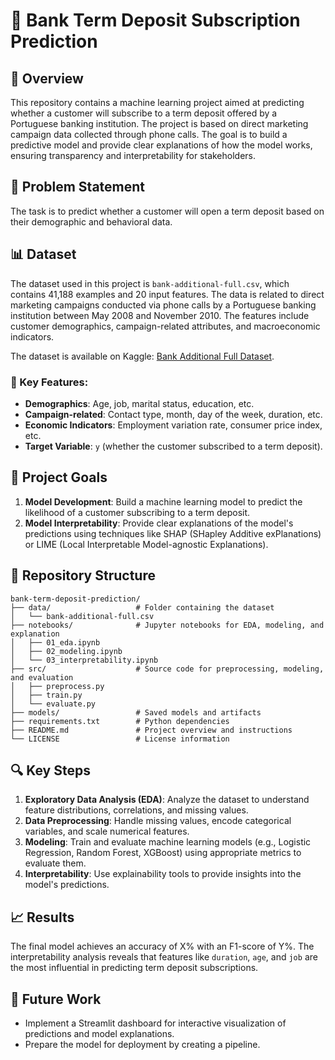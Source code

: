 
# 🏦 Bank Term Deposit Subscription Prediction

## 📝 Overview
This repository contains a machine learning project aimed at predicting whether a customer will subscribe to a term deposit offered by a Portuguese banking institution. The project is based on direct marketing campaign data collected through phone calls. The goal is to build a predictive model and provide clear explanations of how the model works, ensuring transparency and interpretability for stakeholders.

## 🎯 Problem Statement
The task is to predict whether a customer will open a term deposit based on their demographic and behavioral data. 

## 📊 Dataset
The dataset used in this project is `bank-additional-full.csv`, which contains 41,188 examples and 20 input features. The data is related to direct marketing campaigns conducted via phone calls by a Portuguese banking institution between May 2008 and November 2010. The features include customer demographics, campaign-related attributes, and macroeconomic indicators.

The dataset is available on Kaggle: [Bank Additional Full Dataset](https://www.kaggle.com/datasets/sahistapatel96/bankadditionalfullcsv/data).

### 🔑 Key Features:
- **Demographics**: Age, job, marital status, education, etc.
- **Campaign-related**: Contact type, month, day of the week, duration, etc.
- **Economic Indicators**: Employment variation rate, consumer price index, etc.
- **Target Variable**: `y` (whether the customer subscribed to a term deposit).

## 🚀 Project Goals
1. **Model Development**: Build a machine learning model to predict the likelihood of a customer subscribing to a term deposit.
2. **Model Interpretability**: Provide clear explanations of the model's predictions using techniques like SHAP (SHapley Additive exPlanations) or LIME (Local Interpretable Model-agnostic Explanations).

## 📂 Repository Structure
```
bank-term-deposit-prediction/
├── data/                   # Folder containing the dataset
│   └── bank-additional-full.csv
├── notebooks/              # Jupyter notebooks for EDA, modeling, and explanation
│   ├── 01_eda.ipynb
│   ├── 02_modeling.ipynb
│   └── 03_interpretability.ipynb
├── src/                    # Source code for preprocessing, modeling, and evaluation
│   ├── preprocess.py
│   ├── train.py
│   └── evaluate.py
├── models/                 # Saved models and artifacts
├── requirements.txt        # Python dependencies
├── README.md               # Project overview and instructions
└── LICENSE                 # License information
```

## 🔍 Key Steps
1. **Exploratory Data Analysis (EDA)**: Analyze the dataset to understand feature distributions, correlations, and missing values.
2. **Data Preprocessing**: Handle missing values, encode categorical variables, and scale numerical features.
3. **Modeling**: Train and evaluate machine learning models (e.g., Logistic Regression, Random Forest, XGBoost) using appropriate metrics to evaluate them.
4. **Interpretability**: Use explainability tools to provide insights into the model's predictions.



## 📈 Results
The final model achieves an accuracy of X% with an F1-score of Y%. The interpretability analysis reveals that features like `duration`, `age`, and `job` are the most influential in predicting term deposit subscriptions.

## 🔮 Future Work
- Implement a Streamlit dashboard for interactive visualization of predictions and model explanations.
- Prepare the model for deployment by creating a pipeline.

